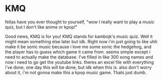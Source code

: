 # KMQ

fellas have you ever thought to yourself, "wow I really want to play a music quiz, but I don't like anime or kpop!"

Good news, KMQ is for you! KMQ stands for kambojk's music quiz. Well it might mean something else later but idk. Right now i'm just going to like uhh make it be sonic music because i love me some sonic the hedgehog, and the player has to guess which game it came from. seems simple except i need to actually make the database. I've filled in like 300 song names and now i need to go get the youtube links. theres an excel file with everything i've done, one day this will be done, but idk when this is. also don't worry about it, i'm not gonna make this a kpop music game. Thats just dumb.
